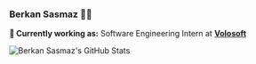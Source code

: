 ### Berkan Sasmaz 👨‍💻

**💼 Currently working as:** Software Engineering Intern at <a href="https://volosoft.com/" target="_blank"><b>Volosoft</b></a>

![Berkan Sasmaz's GitHub Stats](https://github-readme-stats.vercel.app/api?username=berkansasmaz&show_icons=true&line_height=30)
